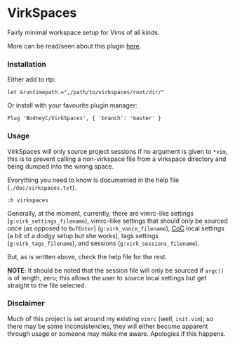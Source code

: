 VirkSpaces
==========

Fairly minimal workspace setup for Vims of all kinds.

More can be read/seen about this plugin [here](https://benjc.me/blog/2019/06/20/virk-spaces.html).

### Installation

Either add to rtp:

    let &runtimepath.=",/path/to/virkspaces/root/dir/"

Or install with your favourite plugin manager:

    Plug 'BodneyC/VirkSpaces', { 'branch': 'master' }

### Usage

VirkSpaces will only source project sessions if no argument is given to `*vim`, this is to prevent calling a non-virkspace file from a virkspace directory and being dumped into the wrong space.

Everything you need to know is documented in the help file (`./doc/virkspaces.txt`).

    :h virkspaces

Generally, at the moment, currently, there are vimrc-like settings (`g:virk_settings_filename`), vimrc-llike settings that should only be sourced once (as opposed to `BufEnter`) (`g:virk_vonce_filename`), [CoC](https://github.com/neoclide/coc.nvim) local settings (a bit of a dodgy setup but she works), tags settings (`g:virk_tags_filename`), and sessions (`g:virk_sessions_filename`).

But, as is written above, check the help file for the rest.

**NOTE**: It should be noted that the session file will only be sourced if `argc()` is of length, zero; this allows the user to source local settings but get straight to the file selected.

### Disclaimer

Much of this project is set around my existing `vimrc` (well, `init.vim`); so there may be some inconsistencies, they will either become apparent through usage or someone may make me aware. Apologies if this happens.
